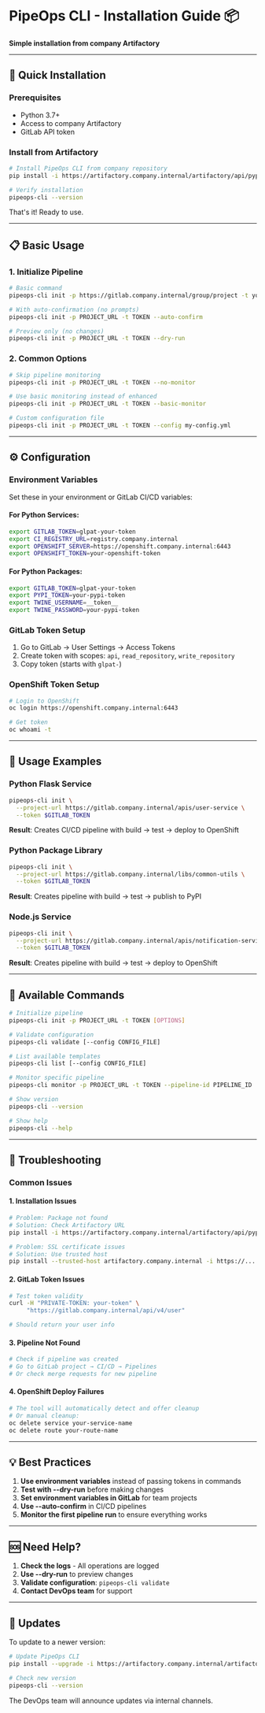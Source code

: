# PipeOps CLI - Installation Guide 📦

**Simple installation from company Artifactory**

---

## 🚀 Quick Installation

### Prerequisites
- Python 3.7+
- Access to company Artifactory
- GitLab API token

### Install from Artifactory

```bash
# Install PipeOps CLI from company repository
pip install -i https://artifactory.company.internal/artifactory/api/pypi/pypi/simple pipeops-cli

# Verify installation
pipeops-cli --version
```

That's it! Ready to use.

---

## 📋 Basic Usage

### 1. Initialize Pipeline
```bash
# Basic command
pipeops-cli init -p https://gitlab.company.internal/group/project -t your-gitlab-token

# With auto-confirmation (no prompts)
pipeops-cli init -p PROJECT_URL -t TOKEN --auto-confirm

# Preview only (no changes)
pipeops-cli init -p PROJECT_URL -t TOKEN --dry-run
```

### 2. Common Options
```bash
# Skip pipeline monitoring
pipeops-cli init -p PROJECT_URL -t TOKEN --no-monitor

# Use basic monitoring instead of enhanced
pipeops-cli init -p PROJECT_URL -t TOKEN --basic-monitor

# Custom configuration file
pipeops-cli init -p PROJECT_URL -t TOKEN --config my-config.yml
```

---

## ⚙️ Configuration

### Environment Variables

Set these in your environment or GitLab CI/CD variables:

#### For Python Services:
```bash
export GITLAB_TOKEN=glpat-your-token
export CI_REGISTRY_URL=registry.company.internal
export OPENSHIFT_SERVER=https://openshift.company.internal:6443
export OPENSHIFT_TOKEN=your-openshift-token
```

#### For Python Packages:
```bash
export GITLAB_TOKEN=glpat-your-token
export PYPI_TOKEN=your-pypi-token
export TWINE_USERNAME=__token__
export TWINE_PASSWORD=your-pypi-token
```

### GitLab Token Setup

1. Go to GitLab → User Settings → Access Tokens
2. Create token with scopes: `api`, `read_repository`, `write_repository`
3. Copy token (starts with `glpat-`)

### OpenShift Token Setup

```bash
# Login to OpenShift
oc login https://openshift.company.internal:6443

# Get token
oc whoami -t
```

---

## 🎯 Usage Examples

### Python Flask Service
```bash
pipeops-cli init \
  --project-url https://gitlab.company.internal/apis/user-service \
  --token $GITLAB_TOKEN
```
**Result**: Creates CI/CD pipeline with build → test → deploy to OpenShift

### Python Package Library
```bash
pipeops-cli init \
  --project-url https://gitlab.company.internal/libs/common-utils \
  --token $GITLAB_TOKEN
```
**Result**: Creates pipeline with build → test → publish to PyPI

### Node.js Service
```bash
pipeops-cli init \
  --project-url https://gitlab.company.internal/apis/notification-service \
  --token $GITLAB_TOKEN
```
**Result**: Creates pipeline with build → test → deploy to OpenShift

---

## 🔧 Available Commands

```bash
# Initialize pipeline
pipeops-cli init -p PROJECT_URL -t TOKEN [OPTIONS]

# Validate configuration
pipeops-cli validate [--config CONFIG_FILE]

# List available templates
pipeops-cli list [--config CONFIG_FILE]

# Monitor specific pipeline
pipeops-cli monitor -p PROJECT_URL -t TOKEN --pipeline-id PIPELINE_ID

# Show version
pipeops-cli --version

# Show help
pipeops-cli --help
```

---

## 🚨 Troubleshooting

### Common Issues

#### 1. Installation Issues
```bash
# Problem: Package not found
# Solution: Check Artifactory URL
pip install -i https://artifactory.company.internal/artifactory/api/pypi/pypi/simple pipeops-cli

# Problem: SSL certificate issues
# Solution: Use trusted host
pip install --trusted-host artifactory.company.internal -i https://... pipeops-cli
```

#### 2. GitLab Token Issues
```bash
# Test token validity
curl -H "PRIVATE-TOKEN: your-token" \
     "https://gitlab.company.internal/api/v4/user"

# Should return your user info
```

#### 3. Pipeline Not Found
```bash
# Check if pipeline was created
# Go to GitLab project → CI/CD → Pipelines
# Or check merge requests for new pipeline
```

#### 4. OpenShift Deploy Failures
```bash
# The tool will automatically detect and offer cleanup
# Or manual cleanup:
oc delete service your-service-name
oc delete route your-route-name
```

---

## 💡 Best Practices

1. **Use environment variables** instead of passing tokens in commands
2. **Test with --dry-run** before making changes
3. **Set environment variables in GitLab** for team projects
4. **Use --auto-confirm** in CI/CD pipelines
5. **Monitor the first pipeline run** to ensure everything works

---

## 🆘 Need Help?

1. **Check the logs** - All operations are logged
2. **Use --dry-run** to preview changes
3. **Validate configuration**: `pipeops-cli validate`
4. **Contact DevOps team** for support

---

## 🔄 Updates

To update to a newer version:

```bash
# Update PipeOps CLI
pip install --upgrade -i https://artifactory.company.internal/artifactory/api/pypi/pypi/simple pipeops-cli

# Check new version
pipeops-cli --version
```

The DevOps team will announce updates via internal channels.